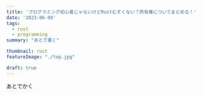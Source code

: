 ```yaml
---
title: 'プログラミング初心者じゃないけどRustむずくない？所有権についてまとめる！'
date: '2023-06-08'
tags:
  - rust
  - programming
summary: "あとで書く"

thumbnail: rust
featureImage: "./top.jpg"

draft: true
---
```


あとでかく
